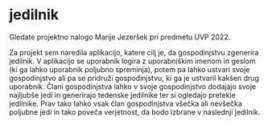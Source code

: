 # jedilnik

Gledate projektno nalogo Marije Jezeršek pri predmetu UVP 2022. 

Za projekt sem naredila aplikacijo, katere cilj je, da gospodinjstvu zgenerira jedilnik. V aplikacijo se uporabnik logira z uporabniškim imenom in geslom (ki ga lahko uporabnik poljubno spreminja), potem pa lahko ustvari svoje gospodinjstvo ali pa se pridruži gospodinjstvu, ki ga je ustvaril kakšen drug uporabnik. Člani gospodinjstva lahko v svoje gospodinjstvo dodajajo svoje najljubše jedi in generirajo tedenske jedilnike ter si ogledajo pretekle jedilnike. Prav tako lahko vsak član gospodinjstva všečka ali nevšečka poljubne jedi in tako poveča verjetnost, da bodo izbrane v naslednji jedilnik.
